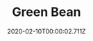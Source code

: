 ---
templateKey: blog-post
title: Green Bean
type: vegetable
description: A juicy little bean with a cool, crisp snap.
featuredpost: false
date: 2020-02-10T00:00:02.711Z
featuredimage: /img/Green_Bean.png
sellPrice: 40
tags:
  - Spring
  - edible
  - vegetable
  - Bean Hotpot
  - Spring Crops Bundle
---